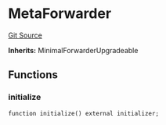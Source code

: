 # MetaForwarder
[Git Source](https://github.com/teller-protocol/teller-protocol-v2/blob/06ebc3cc034145956680b0db36c29ffb293ae345/contracts/MetaForwarder.sol)

**Inherits:**
MinimalForwarderUpgradeable


## Functions
### initialize


```solidity
function initialize() external initializer;
```

